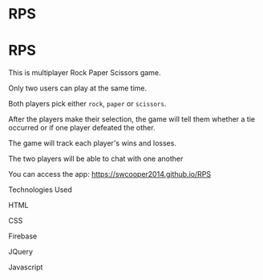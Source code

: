# RPS

# RPS

This is multiplayer Rock Paper Scissors game.

Only two users can play at the same time.

Both players pick either `rock`, `paper` or `scissors`. 

After the players make their selection, the game will tell them whether a tie occurred or if one player defeated the other.

The game will track each player's wins and losses.

The two players will be able to chat with one another

You can access the app: https://swcooper2014.github.io/RPS

Technologies Used

HTML

CSS

Firebase

JQuery

Javascript

